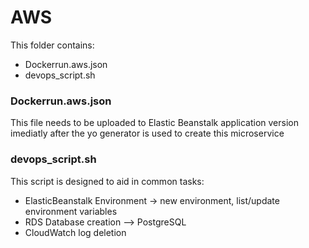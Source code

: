 # AWS 

This folder contains:
 * Dockerrun.aws.json
 * devops_script.sh

 ### Dockerrun.aws.json

 This file needs to be uploaded to Elastic Beanstalk application version imediatly after the yo generator is used to create this microservice

 ### devops_script.sh

 This script is designed to aid in common tasks:                                  
  * ElasticBeanstalk Environment -> new environment, list/update environment variables 
  * RDS Database creation --> PostgreSQL                                               
  * CloudWatch log deletion 